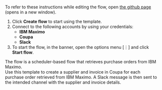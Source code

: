 To refer to these instructions while editing the flow, open [the github page](https://github.com/ot4i/app-connect-templates/blob/master/resources/markdown/Create%20a%20supplier%20and%20invoice%20in%20Coupa%20for%20each%20purchase%20order%20retrieved%20from%20IBM%20Maximo_instructions.md) (opens in a new window).

1. Click **Create flow** to start using the template.
2. Connect to the following accounts by using your credentials:
   - **IBM Maximo** 
   - **Coupa**
   - **Slack**
3. To start the flow, in the banner, open the options menu [⋮] and click **Start flow**.

The flow is a scheduler-based flow that retrieves purchase orders from IBM Maximo. </br>Use this template to create a supplier and invoice in Coupa for each purchase order retrieved from IBM Maximo. 
A Slack message is then sent to the intended channel with the supplier and invoice details.
